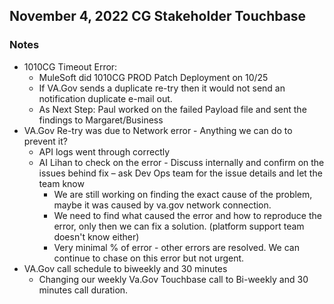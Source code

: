 ## November 4, 2022 CG Stakeholder Touchbase

### Notes

- 1010CG Timeout Error:
     - MuleSoft did 1010CG PROD Patch Deployment on 10/25
     - If VA.Gov sends a duplicate re-try then it would not send an notification duplicate e-mail out.
     - As Next Step: Paul worked on the failed Payload file and sent the findings to Margaret/Business
- VA.Gov Re-try was due to Network error - Anything we can do to prevent it?
     - API logs went through correctly
     - AI Lihan to check on the error - Discuss internally and confirm on the issues behind fix – ask Dev Ops team for the issue details and let the team know
          - We are still working on finding the exact cause of the problem, maybe it was caused by va.gov network connection.
          - We need to find what caused the error and how to reproduce the error, only then we can fix a solution. (platform support team doesn't know either)
          - Very minimal % of error - other errors are resolved. We can continue to chase on this error but not urgent.
- VA.Gov call schedule to biweekly and 30 minutes
     - Changing our weekly Va.Gov Touchbase call to Bi-weekly and 30 minutes call duration.
